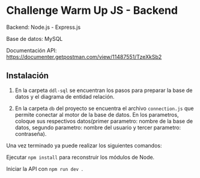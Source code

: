 # Challenge Warm Up JS - Backend

Backend: Node.js - Express.js

Base de datos: MySQL

Documentación API: https://documenter.getpostman.com/view/11487551/TzeXkSb2

## Instalación

1) En la carpeta ```ddl-sql``` se encuentran los pasos para preparar la base de datos y el diagrama de entidad relación.

2) En la carpeta ```db``` del proyecto se encuentra el archivo ```connection.js``` que permite conectar al motor de la base de datos. En los parametros, coloque sus respectivos datos(primer parametro: nombre de la base de datos, segundo parametro: nombre del usuario y tercer parametro: contraseña).

Una vez terminado ya puede realizar los siguientes comandos:

Ejecutar ```npm install``` para reconstruir los módulos de Node.

Iniciar la API con ```npm run dev ```.